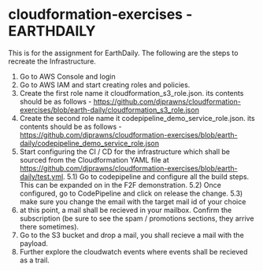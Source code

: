 # cloudformation-exercises - EARTHDAILY

This is for the assignment for EarthDaily. The following are the steps to recreate the Infrastructure.
1) Go to AWS Console and login
2) Go to AWS IAM and start creating roles and policies.
3) Create the first role name it cloudformation_s3_role.json. its contents should be as follows - https://github.com/djprawns/cloudformation-exercises/blob/earth-daily/cloudformation_s3_role.json
4) Create the second role name it codepipeline_demo_service_role.json. its contents should be as follows - https://github.com/djprawns/cloudformation-exercises/blob/earth-daily/codepipeline_demo_service_role.json
5) Start configuring the CI / CD for the infrastructure which shall be sourced from the Cloudformation YAML file at https://github.com/djprawns/cloudformation-exercises/blob/earth-daily/test.yml.
  5.1) Go to codepipeline and configure all the build steps. This can be expanded on in the F2F demonstration.
  5.2) Once configured, go to CodePipeline and click on release the change.
  5.3) make sure you change the email with the target mail id of your choice
6) at this point, a mail shall be recieved in your mailbox. Confirm the subscription (be sure to see the spam / promotions sections, they arrive there sometimes).
7) Go to the S3 bucket and drop a mail, you shall recieve a mail with the payload.
8) Further explore the cloudwatch events where events shall be recieved as a trail.

